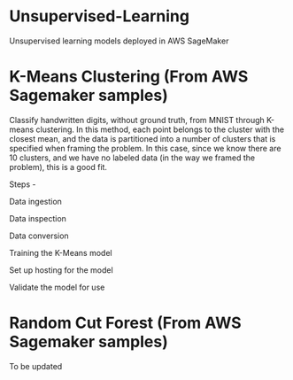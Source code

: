 # Unsupervised-Learning
Unsupervised learning models deployed in AWS SageMaker

# K-Means Clustering (From AWS Sagemaker samples)
Classify handwritten digits, without ground truth, from MNIST through K-means clustering. In this method, each point belongs to the cluster with the closest mean, and the data is partitioned into a number of clusters that is specified when framing the problem. In this case, since we know there are 10 clusters, and we have no labeled data (in the way we framed the problem), this is a good fit.

Steps -

Data ingestion

Data inspection

Data conversion

Training the K-Means model

Set up hosting for the model

Validate the model for use


# Random Cut Forest (From AWS Sagemaker samples)

To be updated
